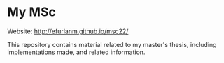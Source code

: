# My MSc

Website: <http://efurlanm.github.io/msc22/>

This repository contains material related to my master's thesis, including implementations made, and related information.
